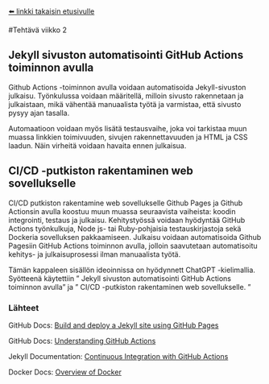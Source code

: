 [⬅️ linkki takaisin etusivulle](index.md)

#Tehtävä viikko 2

## Jekyll sivuston automatisointi GitHub Actions toiminnon avulla

Github Actions -toiminnon avulla voidaan automatisoida Jekyll-sivuston julkaisu. Työnkulussa voidaan määritellä, milloin sivusto rakennetaan ja julkaistaan, mikä vähentää manuaalista työtä ja varmistaa, että sivusto pysyy ajan tasalla.

Automaatioon voidaan myös lisätä testausvaihe, joka voi tarkistaa muun muassa linkkien toimivuuden, sivujen rakennettavuuden ja HTML ja CSS laadun. Näin virheitä voidaan havaita ennen julkaisua.

## CI/CD -putkiston rakentaminen web sovellukselle 

CI/CD putkiston rakentamine web sovellukselle Github Pages ja Github Actionsin avulla koostuu muun muassa seuraavista vaiheista: koodin integrointi, testaus ja julkaisu. Kehitystyössä voidaan hyödyntää GitHub Actions työnkulkuja, Node js- tai Ruby-pohjaisia testauskirjastoja sekä Dockeria sovelluksen pakkaamiseen. Julkaisu voidaan automatisoida Github Pagesiin GitHub Actions toiminnon avulla, jolloin saavutetaan automatisoitu kehitys- ja julkaisuprosessi ilman manuaalista työtä.

Tämän kappaleen sisällön ideoinnissa on hyödynnett ChatGPT -kielimallia. Syötteenä käytettiin ” Jekyll sivuston automatisointi GitHub Actions toiminnon avulla” ja ” CI/CD -putkiston rakentaminen web sovellukselle.
”

### Lähteet

GitHub Docs: [Build and deploy a Jekyll site using GitHub Pages](https://docs.github.com/en/pages/setting-up-a-github-pages-site-with-jekyll)

GitHub Docs: [Understanding GitHub Actions](https://docs.github.com/en/actions/learn-github-actions/understanding-github-actions)

Jekyll Documentation: [Continuous Integration with GitHub Actions](https://jekyllrb.com/docs/continuous-integration/github-actions/)

Docker Docs: [Overview of Docker](https://docs.docker.com/get-started/overview/)


